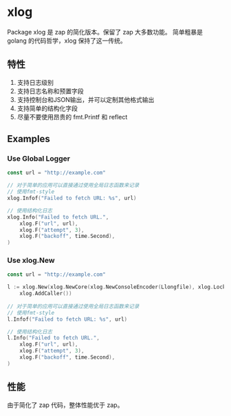 # xlog

Package xlog 是 zap 的简化版本。保留了 zap 大多数功能。
简单粗暴是 golang 的代码哲学，xlog 保持了这一传统。

## 特性

1. 支持日志级别
2. 支持日志名称和预置字段
3. 支持控制台和JSON输出，并可以定制其他格式输出
4. 支持简单的结构化字段
5. 尽量不要使用昂贵的 fmt.Printf 和 reflect

## Examples

### Use Global Logger

``` go
const url = "http://example.com"

// 对于简单的应用可以直接通过使用全局日志函数来记录
// 使用fmt-style
xlog.Infof("Failed to fetch URL: %s", url)

// 使用结构化日志
xlog.Info("Failed to fetch URL.",
	xlog.F("url", url),
	xlog.F("attempt", 3),
	xlog.F("backoff", time.Second),
)
```

### Use xlog.New

``` go
const url = "http://example.com"

l := xlog.New(xlog.NewCore(xlog.NewConsoleEncoder(Llongfile), xlog.Lock(os.Stderr), DebugLevel),
    xlog.AddCaller())
    
// 对于简单的应用可以直接通过使用全局日志函数来记录
// 使用fmt-style
l.Infof("Failed to fetch URL: %s", url)

// 使用结构化日志
l.Info("Failed to fetch URL.",
	xlog.F("url", url),
	xlog.F("attempt", 3),
	xlog.F("backoff", time.Second),
)
```

## 性能

由于简化了 zap 代码，整体性能优于 zap。

